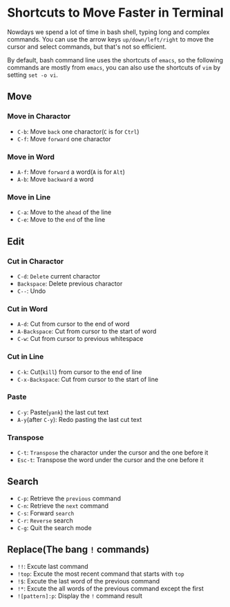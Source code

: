 # Shortcuts to Move Faster in Terminal

Nowdays we spend a lot of time in bash shell, typing long and complex commands. You can use the arrow keys `up/down/left/right` to move the cursor and select commands, but that's not so efficient.

By default, bash command line uses the shortcuts of `emacs`, so the following commands are mostly from `emacs`, you can also use the shortcuts of `vim` by setting `set -o vi`.

## Move

### Move in Charactor
- `C-b`: Move `back` one charactor(`C` is for `Ctrl`)
- `C-f`: Move `forward` one charactor

### Move in Word
- `A-f`: Move `forward` a word(`A` is for `Alt`)
- `A-b`: Move `backward` a word

### Move in Line
- `C-a`: Move to the `ahead` of the line
- `C-e`: Move to the `end` of the line

## Edit

### Cut in Charactor
- `C-d`: `Delete` current charactor
- `Backspace`: Delete previous charactor
- `C--`: Undo

### Cut in Word
- `A-d`: Cut from cursor to the end of word
- `A-Backspace`: Cut from cursor to the start of word
- `C-w`: Cut from cursor to previous whitespace


### Cut in Line
- `C-k`: Cut(`kill`) from cursor to the end of line
- `C-x-Backspace`: Cut from cursor to the start of line

### Paste
- `C-y`: Paste(`yank`) the last cut text
- `A-y`(after `C-y`): Redo pasting the last cut text

### Transpose
- `C-t`: `Transpose` the charactor under the cursor and the one before it
- `Esc-t`: Transpose the word under the cursor and the one before it

## Search
- `C-p`: Retrieve the `previous` command
- `C-n`: Retrieve the `next` command
- `C-s`: Forward `search`
- `C-r`: `Reverse` search
- `C-g`: Quit the search mode

## Replace(The bang `!` commands)
- `!!`: Excute last command
- `!top`: Excute the most recent command that starts with `top`
- `!$`: Excute the last word of the previous command
- `!*`: Excute the all words of the previous command except the first
- `![pattern]:p`: Display the `!` command result

